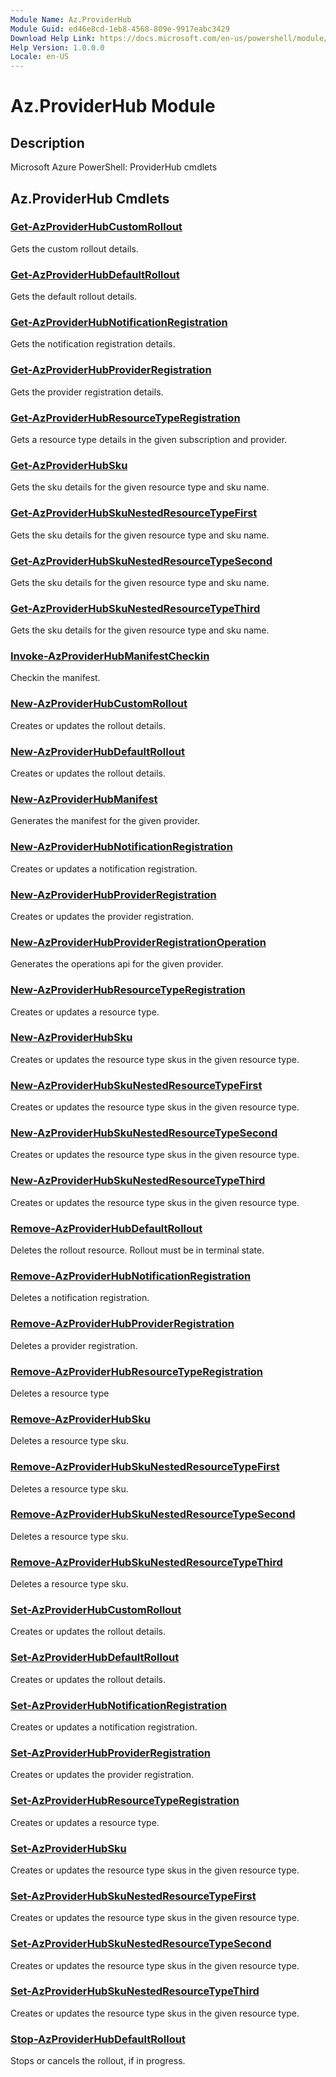 ```yaml
---
Module Name: Az.ProviderHub
Module Guid: ed46e8cd-1eb8-4568-809e-9917eabc3429
Download Help Link: https://docs.microsoft.com/en-us/powershell/module/az.providerhub
Help Version: 1.0.0.0
Locale: en-US
---
```


# Az.ProviderHub Module
## Description
Microsoft Azure PowerShell: ProviderHub cmdlets

## Az.ProviderHub Cmdlets
### [Get-AzProviderHubCustomRollout](Get-AzProviderHubCustomRollout.md)
Gets the custom rollout details.

### [Get-AzProviderHubDefaultRollout](Get-AzProviderHubDefaultRollout.md)
Gets the default rollout details.

### [Get-AzProviderHubNotificationRegistration](Get-AzProviderHubNotificationRegistration.md)
Gets the notification registration details.

### [Get-AzProviderHubProviderRegistration](Get-AzProviderHubProviderRegistration.md)
Gets the provider registration details.

### [Get-AzProviderHubResourceTypeRegistration](Get-AzProviderHubResourceTypeRegistration.md)
Gets a resource type details in the given subscription and provider.

### [Get-AzProviderHubSku](Get-AzProviderHubSku.md)
Gets the sku details for the given resource type and sku name.

### [Get-AzProviderHubSkuNestedResourceTypeFirst](Get-AzProviderHubSkuNestedResourceTypeFirst.md)
Gets the sku details for the given resource type and sku name.

### [Get-AzProviderHubSkuNestedResourceTypeSecond](Get-AzProviderHubSkuNestedResourceTypeSecond.md)
Gets the sku details for the given resource type and sku name.

### [Get-AzProviderHubSkuNestedResourceTypeThird](Get-AzProviderHubSkuNestedResourceTypeThird.md)
Gets the sku details for the given resource type and sku name.

### [Invoke-AzProviderHubManifestCheckin](Invoke-AzProviderHubManifestCheckin.md)
Checkin the manifest.

### [New-AzProviderHubCustomRollout](New-AzProviderHubCustomRollout.md)
Creates or updates the rollout details.

### [New-AzProviderHubDefaultRollout](New-AzProviderHubDefaultRollout.md)
Creates or updates the rollout details.

### [New-AzProviderHubManifest](New-AzProviderHubManifest.md)
Generates the manifest for the given provider.

### [New-AzProviderHubNotificationRegistration](New-AzProviderHubNotificationRegistration.md)
Creates or updates a notification registration.

### [New-AzProviderHubProviderRegistration](New-AzProviderHubProviderRegistration.md)
Creates or updates the provider registration.

### [New-AzProviderHubProviderRegistrationOperation](New-AzProviderHubProviderRegistrationOperation.md)
Generates the operations api for the given provider.

### [New-AzProviderHubResourceTypeRegistration](New-AzProviderHubResourceTypeRegistration.md)
Creates or updates a resource type.

### [New-AzProviderHubSku](New-AzProviderHubSku.md)
Creates or updates the resource type skus in the given resource type.

### [New-AzProviderHubSkuNestedResourceTypeFirst](New-AzProviderHubSkuNestedResourceTypeFirst.md)
Creates or updates the resource type skus in the given resource type.

### [New-AzProviderHubSkuNestedResourceTypeSecond](New-AzProviderHubSkuNestedResourceTypeSecond.md)
Creates or updates the resource type skus in the given resource type.

### [New-AzProviderHubSkuNestedResourceTypeThird](New-AzProviderHubSkuNestedResourceTypeThird.md)
Creates or updates the resource type skus in the given resource type.

### [Remove-AzProviderHubDefaultRollout](Remove-AzProviderHubDefaultRollout.md)
Deletes the rollout resource.
Rollout must be in terminal state.

### [Remove-AzProviderHubNotificationRegistration](Remove-AzProviderHubNotificationRegistration.md)
Deletes a notification registration.

### [Remove-AzProviderHubProviderRegistration](Remove-AzProviderHubProviderRegistration.md)
Deletes a provider registration.

### [Remove-AzProviderHubResourceTypeRegistration](Remove-AzProviderHubResourceTypeRegistration.md)
Deletes a resource type

### [Remove-AzProviderHubSku](Remove-AzProviderHubSku.md)
Deletes a resource type sku.

### [Remove-AzProviderHubSkuNestedResourceTypeFirst](Remove-AzProviderHubSkuNestedResourceTypeFirst.md)
Deletes a resource type sku.

### [Remove-AzProviderHubSkuNestedResourceTypeSecond](Remove-AzProviderHubSkuNestedResourceTypeSecond.md)
Deletes a resource type sku.

### [Remove-AzProviderHubSkuNestedResourceTypeThird](Remove-AzProviderHubSkuNestedResourceTypeThird.md)
Deletes a resource type sku.

### [Set-AzProviderHubCustomRollout](Set-AzProviderHubCustomRollout.md)
Creates or updates the rollout details.

### [Set-AzProviderHubDefaultRollout](Set-AzProviderHubDefaultRollout.md)
Creates or updates the rollout details.

### [Set-AzProviderHubNotificationRegistration](Set-AzProviderHubNotificationRegistration.md)
Creates or updates a notification registration.

### [Set-AzProviderHubProviderRegistration](Set-AzProviderHubProviderRegistration.md)
Creates or updates the provider registration.

### [Set-AzProviderHubResourceTypeRegistration](Set-AzProviderHubResourceTypeRegistration.md)
Creates or updates a resource type.

### [Set-AzProviderHubSku](Set-AzProviderHubSku.md)
Creates or updates the resource type skus in the given resource type.

### [Set-AzProviderHubSkuNestedResourceTypeFirst](Set-AzProviderHubSkuNestedResourceTypeFirst.md)
Creates or updates the resource type skus in the given resource type.

### [Set-AzProviderHubSkuNestedResourceTypeSecond](Set-AzProviderHubSkuNestedResourceTypeSecond.md)
Creates or updates the resource type skus in the given resource type.

### [Set-AzProviderHubSkuNestedResourceTypeThird](Set-AzProviderHubSkuNestedResourceTypeThird.md)
Creates or updates the resource type skus in the given resource type.

### [Stop-AzProviderHubDefaultRollout](Stop-AzProviderHubDefaultRollout.md)
Stops or cancels the rollout, if in progress.

